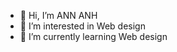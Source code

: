 - 👋 Hi, I’m ANN ANH
- 👀 I’m interested in Web design
- 🌱 I’m currently learning Web design

<!---
anhnn02/anhnn02 is a ✨ special ✨ repository because its `README.md` (this file) appears on your GitHub profile.
You can click the Preview link to take a look at your changes.
--->
